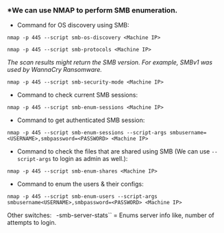 
### *We can use NMAP to perform SMB enumeration.


- Command for OS discovery using SMB:
```
nmap -p 445 --script smb-os-discovery <Machine IP>
```


```
nmap -p 445 --script smb-protocols <Machine IP>
```

*The scan results might return the SMB version. For example, SMBv1 was used by WannaCry Ransomware.*

```
nmap -p 445 --script smb-security-mode <Machine IP>
```

- Command to check current SMB sessions:
```
nmap -p 445 --script smb-enum-sessions <Machine IP>
```

- Command to get authenticated SMB session:
```
nmap -p 445 --script smb-enum-sessions --script-args smbusername=<USERNAME>,smbpassword=<PASSWORD> <Machine IP>
```

- Command to check the files that are shared using SMB (We can use `--script-args` to login as admin as well.):
```
nmap -p 445 --script smb-enum-shares <Machine IP>
```

- Command to enum the users & their configs: 
```
nmap -p 445 --script smb-enum-users --script-args smbusername<USERNAME>,smbpassword=<PASSWORD> <Machine IP>
```

Other switches:
``
``-smb-server-stats`` = Enums server info like, number of attempts to login.
